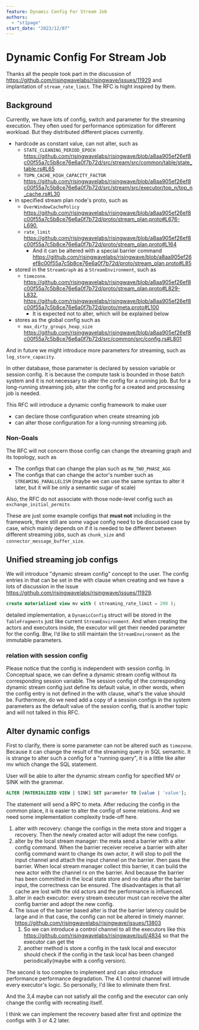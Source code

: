 ```yaml
---
feature: Dynamic Config For Stream Job
authors:
  - "st1page"
start_date: "2023/12/07"
---
```


# Dynamic Config For Stream Job

Thanks all the people took part in the discussion of https://github.com/risingwavelabs/risingwave/issues/11929 and implantation of `stream_rate_limit`. The RFC is hight inspired by them.

## Background
Currently, we have lots of config, switch and parameter for the streaming execution. They often used for performance optimization for different workload. But they distributed different places currently.
- hardcode as constant value, can not alter, such as 
  - `STATE_CLEANING_PERIOD_EPOCH` https://github.com/risingwavelabs/risingwave/blob/a8aa905ef26ef8c00f55a7c5b8ce76e6a0f7b72d/src/stream/src/common/table/state_table.rs#L65
  - `TOPN_CACHE_HIGH_CAPACITY_FACTOR` https://github.com/risingwavelabs/risingwave/blob/a8aa905ef26ef8c00f55a7c5b8ce76e6a0f7b72d/src/stream/src/executor/top_n/top_n_cache.rs#L30
- in specified stream plan node's proto, such as 
  - `OverWindowCachePolicy` https://github.com/risingwavelabs/risingwave/blob/a8aa905ef26ef8c00f55a7c5b8ce76e6a0f7b72d/proto/stream_plan.proto#L676-L690, 
  - `rate_limit` https://github.com/risingwavelabs/risingwave/blob/a8aa905ef26ef8c00f55a7c5b8ce76e6a0f7b72d/proto/stream_plan.proto#L164
    - And it can be altered with a special barrier command https://github.com/risingwavelabs/risingwave/blob/a8aa905ef26ef8c00f55a7c5b8ce76e6a0f7b72d/proto/stream_plan.proto#L85
- stored in the `StreamGraph` as a `StreamEnvironment`, such as 
  - `timezone`. https://github.com/risingwavelabs/risingwave/blob/a8aa905ef26ef8c00f55a7c5b8ce76e6a0f7b72d/proto/stream_plan.proto#L829-L832, https://github.com/risingwavelabs/risingwave/blob/a8aa905ef26ef8c00f55a7c5b8ce76e6a0f7b72d/proto/meta.proto#L100
    - It is expected not to alter, which will be explained below
- stores as the global config such as 
  - `max_dirty_groups_heap_size` https://github.com/risingwavelabs/risingwave/blob/a8aa905ef26ef8c00f55a7c5b8ce76e6a0f7b72d/src/common/src/config.rs#L801

And in future we might introduce more parameters for streaming, such as `log_store_capacity`.

In other database, those parameter is declared by session variable or session config. It is because the compute task is bounded in those batch system and it is not necessary to alter the config for a running job. But for a long-running streaming job, alter the config for a created and processing job is needed.

This RFC will introduce a dynamic config framework to make user
- can declare those configuration when create streaming job
- can alter those configuration for a long-running streaming job. 
### Non-Goals

The RFC will not concern those config can change the streaming graph and its topology, such as
- The configs that can change the plan such as `RW_TWO_PHASE_AGG`
- The configs that can change the actor's number such as `STREAMING_PARALLELISM` (maybe we can use the same syntax to alter it later, but it will be only a semantic sugar of scale)

Also, the RFC do not associate with those node-level config such as `exchange_initial_permits` 

These are just some example configs that **must not** including in the framework, there still are some vague config need to be discussed case by case, which mainly depends on if it is needed to be different between different streaming jobs, such as `chunk_size` and `connector_message_buffer_size`.

## Unified streaming job configs

We will introduce "dynamic stream config" concept to the user. The config entries in that can be set in the with clause when creating and we have a lots of discussion in the issue https://github.com/risingwavelabs/risingwave/issues/11929.
```SQL
create materialized view mv with ( streaming_rate_limit = 200 );
```

detailed implementation, a `DynamicConfig` struct will be stored in the `TableFragments` just like current `StreamEnvironment`. And when creating the actors and executors inside, the executor will get their needed parameter for the config.
Btw, I‘d like to still maintain the `StreamEnvironment` as the immutable parameters.

### relation with session config

Please notice that the config is independent with session config. In Conceptual space, we can define a dynamic stream config without its corresponding session variable.
The session config of the corresponding dynamic stream config just define its default value, in other words, when the config entry is not defined in the with clause, what's the value should be.
Furthermore, do we need add a copy of a session configs in the system parameters as the default value of the session config, that is another topic and will not talked in this RFC.

## Alter dynamic configs

First to clarify, there is some parameter can not be altered such as `timezone`. Because it can change the result of the streaming query in SQL semantic. It is strange to alter such a config for a "running query", it is a little like alter mv which change the SQL statement.

User will be able to alter the dynamic stream config for specified MV or SINK with the grammar.
```SQL
ALTER [MATERIALIZED VIEW | SINK] SET parameter TO [value | 'value'];
```
The statement will send a RPC to meta. After reducing the config in the common place, it is easier to alter the config of some relations. And we need some implementation complexity trade-off here.

1. alter with recovery: change the configs in the meta store and trigger a recovery. Then the newly created actor will adopt the new configs.
2. alter by the local stream manager: the meta send a barrier with a alter config command. When the barrier receiver receive a barrier with alter config command want to change its own actor, it will stop to poll the input channel and attach the input channel on the barrier. then pass the barrier. When local stream manager collect this barrier, it can build the new actor with the channel rx on the barrier. And because the barrier has been committed in the local state store and no data after the barrier input, the correctness can be ensured. The disadvantages is that all cache are lost with the old actors and the performance is influenced.
3. alter in each executor: every stream executor must can receive the alter config barrier and adopt the new config.
4. The issue of the barrier based alter is that the barrier latency could be large and in that case, the config can not be altered in timely manner. https://github.com/risingwavelabs/risingwave/issues/13803 
   1. So we can introduce a control channel to all the executors like this https://github.com/risingwavelabs/risingwave/pull/4834 so that the executor can get the 
   2. another method is store a config in the task local and executor should check if the config in the task local has been changed periodically(maybe with a config version). 

The second is too complex to implement and can also introduce performance performance degradation. The 4.1 control channel will intrude every executor's logic. So personally, I'd like to eliminate them first.

And the 3,4 maybe can not satisfy all the config and the executor can only change the config with recreating itself.

I think we can implement the recovery based alter first and optimize the configs with 3 or 4.2 later.